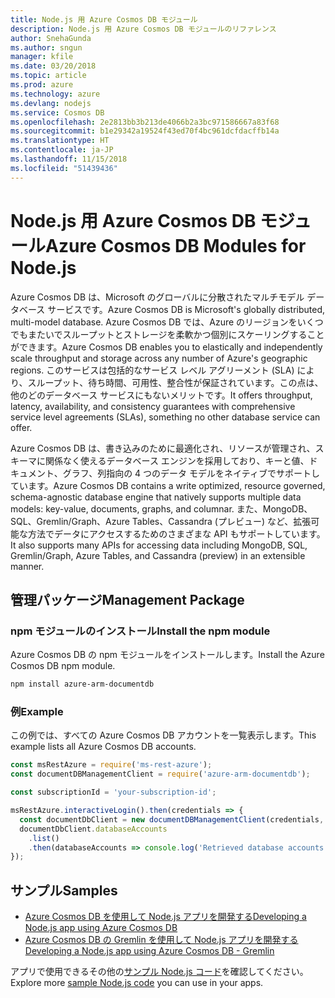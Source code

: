 ```yaml
---
title: Node.js 用 Azure Cosmos DB モジュール
description: Node.js 用 Azure Cosmos DB モジュールのリファレンス
author: SnehaGunda
ms.author: sngun
manager: kfile
ms.date: 03/20/2018
ms.topic: article
ms.prod: azure
ms.technology: azure
ms.devlang: nodejs
ms.service: Cosmos DB
ms.openlocfilehash: 2e2813bb3b213de4066b2a3bc971586667a83f68
ms.sourcegitcommit: b1e29342a19524f43ed70f4bc961dcfdacffb14a
ms.translationtype: HT
ms.contentlocale: ja-JP
ms.lasthandoff: 11/15/2018
ms.locfileid: "51439436"
---
```

# <a name="azure-cosmos-db-modules-for-nodejs"></a><span data-ttu-id="aa4d5-103">Node.js 用 Azure Cosmos DB モジュール</span><span class="sxs-lookup"><span data-stu-id="aa4d5-103">Azure Cosmos DB Modules for Node.js</span></span>

<span data-ttu-id="aa4d5-104">Azure Cosmos DB は、Microsoft のグローバルに分散されたマルチモデル データベース サービスです。</span><span class="sxs-lookup"><span data-stu-id="aa4d5-104">Azure Cosmos DB is Microsoft's globally distributed, multi-model database.</span></span> <span data-ttu-id="aa4d5-105">Azure Cosmos DB では、Azure のリージョンをいくつでもまたいでスループットとストレージを柔軟かつ個別にスケーリングすることができます。</span><span class="sxs-lookup"><span data-stu-id="aa4d5-105">Azure Cosmos DB enables you to elastically and independently scale throughput and storage across any number of Azure's geographic regions.</span></span> <span data-ttu-id="aa4d5-106">このサービスは包括的なサービス レベル アグリーメント (SLA) により、スループット、待ち時間、可用性、整合性が保証されています。この点は、他のどのデータベース サービスにもないメリットです。</span><span class="sxs-lookup"><span data-stu-id="aa4d5-106">It offers throughput, latency, availability, and consistency guarantees with comprehensive service level agreements (SLAs), something no other database service can offer.</span></span>

<span data-ttu-id="aa4d5-107">Azure Cosmos DB は、書き込みのために最適化され、リソースが管理され、スキーマに関係なく使えるデータベース エンジンを採用しており、キーと値、ドキュメント、グラフ、列指向の 4 つのデータ モデルをネイティブでサポートしています。</span><span class="sxs-lookup"><span data-stu-id="aa4d5-107">Azure Cosmos DB contains a write optimized, resource governed, schema-agnostic database engine that natively supports multiple data models: key-value, documents, graphs, and columnar.</span></span> <span data-ttu-id="aa4d5-108">また、MongoDB、SQL、Gremlin/Graph、Azure Tables、Cassandra (プレビュー) など、拡張可能な方法でデータにアクセスするためのさまざまな API もサポートしています。</span><span class="sxs-lookup"><span data-stu-id="aa4d5-108">It also supports many APIs for accessing data including MongoDB, SQL, Gremlin/Graph, Azure Tables, and Cassandra (preview) in an extensible manner.</span></span>

## <a name="management-package"></a><span data-ttu-id="aa4d5-109">管理パッケージ</span><span class="sxs-lookup"><span data-stu-id="aa4d5-109">Management Package</span></span>

### <a name="install-the-npm-module"></a><span data-ttu-id="aa4d5-110">npm モジュールのインストール</span><span class="sxs-lookup"><span data-stu-id="aa4d5-110">Install the npm module</span></span> 

<span data-ttu-id="aa4d5-111">Azure Cosmos DB の npm モジュールをインストールします。</span><span class="sxs-lookup"><span data-stu-id="aa4d5-111">Install the Azure Cosmos DB npm module.</span></span>

```bash
npm install azure-arm-documentdb
```

### <a name="example"></a><span data-ttu-id="aa4d5-112">例</span><span class="sxs-lookup"><span data-stu-id="aa4d5-112">Example</span></span>

<span data-ttu-id="aa4d5-113">この例では、すべての Azure Cosmos DB アカウントを一覧表示します。</span><span class="sxs-lookup"><span data-stu-id="aa4d5-113">This example lists all Azure Cosmos DB accounts.</span></span>

```javascript
const msRestAzure = require('ms-rest-azure');
const documentDBManagementClient = require('azure-arm-documentdb');

const subscriptionId = 'your-subscription-id';

msRestAzure.interactiveLogin().then(credentials => {
  const documentDbClient = new documentDBManagementClient(credentials, subscriptionId);
  documentDbClient.databaseAccounts
    .list()
    .then(databaseAccounts => console.log('Retrieved database accounts: ', databaseAccounts));
});
```

## <a name="samples"></a><span data-ttu-id="aa4d5-114">サンプル</span><span class="sxs-lookup"><span data-stu-id="aa4d5-114">Samples</span></span>

* [<span data-ttu-id="aa4d5-115">Azure Cosmos DB を使用して Node.js アプリを開発する</span><span class="sxs-lookup"><span data-stu-id="aa4d5-115">Developing a Node.js app using Azure Cosmos DB</span></span>](https://azure.microsoft.com/resources/samples/azure-cosmos-db-documentdb-nodejs-getting-started/)
* [<span data-ttu-id="aa4d5-116">Azure Cosmos DB の Gremlin を使用して Node.js アプリを開発する</span><span class="sxs-lookup"><span data-stu-id="aa4d5-116">Developing a Node.js app using Azure Cosmos DB - Gremlin</span></span>](https://azure.microsoft.com/resources/samples/azure-cosmos-db-graph-nodejs-getting-started/)

<span data-ttu-id="aa4d5-117">アプリで使用できるその他の[サンプル Node.js コード](https://azure.microsoft.com/resources/samples/?platform=nodejs)を確認してください。</span><span class="sxs-lookup"><span data-stu-id="aa4d5-117">Explore more [sample Node.js code](https://azure.microsoft.com/resources/samples/?platform=nodejs) you can use in your apps.</span></span>
